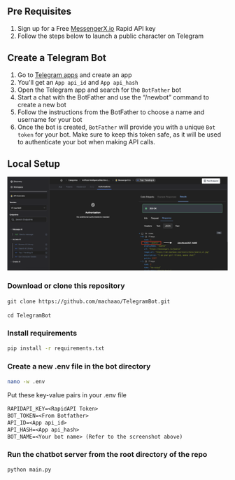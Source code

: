 ## Pre Requisites
1. Sign up for a Free [MessengerX.io](https://rapidapi.com/buildgpt-labs-buildgpt-labs-default/api/messengerx-io) Rapid API key
2. Follow the steps below to launch a public character on Telegram

## Create a Telegram Bot
1. Go to [Telegram apps](https://my.telegram.org/apps) and create an app
2. You'll get an ```App api_id``` and ```App api_hash```
3. Open the Telegram app and search for the ```BotFather``` bot
4. Start a chat with the BotFather and use the “/newbot” command to create a new bot
5. Follow the instructions from the BotFather to choose a name and username for your bot
6. Once the bot is created, ```BotFather``` will provide you with a unique ```Bot token``` for your bot. Make sure to keep this token safe, as it will be used to authenticate your bot when making API calls.

## Local Setup ##
![figure](Assets/bot_name_rapidapi.png)

### Download or clone this repository ###
```
git clone https://github.com/machaao/TelegramBot.git

cd TelegramBot
```

### Install requirements ###
```bash
pip install -r requirements.txt
```

### Create a new .env file in the bot directory ###
```bash
nano -w .env
```
Put these key-value pairs in your .env file
```
RAPIDAPI_KEY=<RapidAPI Token>
BOT_TOKEN=<From Botfather>
API_ID=<App api_id>
API_HASH=<App api_hash>
BOT_NAME=<Your bot name> (Refer to the screenshot above)
```

### Run the chatbot server from the root directory of the repo ###
```
python main.py
```
